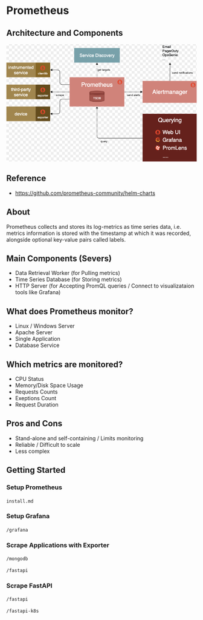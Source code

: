 # Prometheus

## Architecture and Components
![Screenshot](pics/architecture.png)


## Reference 
- https://github.com/prometheus-community/helm-charts

## About
Prometheus collects and stores its log-metrics as time series data, i.e. metrics information is stored with the timestamp at which it was recorded, alongside optional key-value pairs called labels.

## Main Components (Severs)
- Data Retrieval Worker (for Pulling metrics)
- Time Series Database (for Storing metrics)
- HTTP Server (for Accepting PromQL queries / Connect to visualizataion tools like Grafana)

## What does Prometheus monitor?
- Linux / Windows Server
- Apache Server
- Single Application
- Database Service

## Which metrics are monitored?
- CPU Status
- Memory/Disk Space Usage
- Requests Counts
- Exeptions Count
- Request Duration

## Pros and Cons
- Stand-alone and self-containing / Limits monitoring
- Reliable / Difficult to scale
- Less complex

## Getting Started

### Setup Prometheus

`install.md`

### Setup Grafana

`/grafana`

### Scrape Applications with Exporter

`/mongodb`

`/fastapi`

### Scrape FastAPI

`/fastapi`

`/fastapi-k8s`